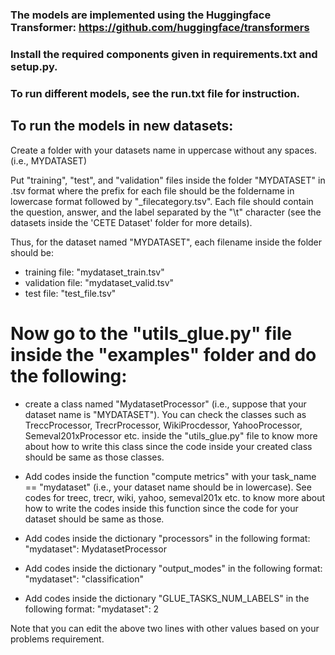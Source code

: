 ### The models are implemented using the Huggingface Transformer: https://github.com/huggingface/transformers

### Install the required components given in requirements.txt and setup.py. 

### To run different models, see the run.txt file for instruction.

## To run the models in new datasets: 

Create a folder with your datasets name in uppercase without any spaces. (i.e., MYDATASET)

Put "training", "test", and "validation" files inside the folder "MYDATASET" in .tsv format where the prefix for each file should be the foldername in lowercase format followed by "\_filecategory.tsv". Each file should contain the question, answer, and the label separated by the "\\t" character (see the datasets inside the 'CETE Dataset' folder for more details). 

Thus, for the dataset named "MYDATASET", each filename inside the folder should be:

- training file: "mydataset_train.tsv" 
- validation file: "mydataset_valid.tsv"
- test file: "test_file.tsv"

# Now go to the "utils_glue.py" file inside the "examples" folder and do the following:

- create a class named "MydatasetProcessor" (i.e., suppose that your dataset name is "MYDATASET"). You can check the classes such as TreccProcessor, TrecrProcessor, WikiProcdessor, YahooProcessor, Semeval201xProcessor etc. inside the "utils_glue.py" file to know more about how to write this class since the code inside your created class should be same as those classes. 

- Add codes inside the function "compute metrics" with your task_name == "mydataset" (i.e., your dataset name should be in lowercase).  See codes for treec, trecr, wiki, yahoo, semeval201x etc. to know more about how to write the codes inside this function since the code for your dataset should be same as those. 

- Add codes inside the dictionary "processors" in the following format: "mydataset": MydatasetProcessor

- Add codes inside the dictionary "output_modes" in the following format: "mydataset": "classification"

- Add codes inside the dictionary "GLUE_TASKS_NUM_LABELS" in the following format: "mydataset": 2

Note that you can edit the above two lines with other values based on your problems requirement. 
